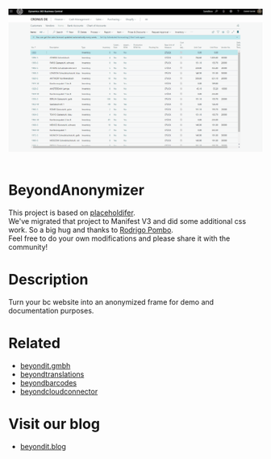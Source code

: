 <div align="center">
<br/>
<a href="https://beyondit.gmbh/">
<img alt="demo" src="anonymizer.gif" width="600" />
</a>
<br/>
</div>
<br/>

# BeyondAnonymizer

This project is based on [placeholdifer](https://github.com/pomber/placeholdifier).
<br/>We've migrated that project to Manifest V3 and did some additional css work. So a big hug and thanks to [Rodrigo Pombo](https://github.com/pomber).
<br/>Feel free to do your own modifications and please share it with the community!
# Description
Turn your bc website into an anonymized frame for demo and documentation purposes.

# Related

- [beyondit.gmbh](https://beyondit.gmbh)
- [beyondtranslations](https://beyond-translations.de)
- [beyondbarcodes](https://beyond-barcodes.de)
- [beyondcloudconnector](https://beyond-cloudconnector.de)

# Visit our blog
- [beyondit.blog](https://www.beyond365.de/blog)